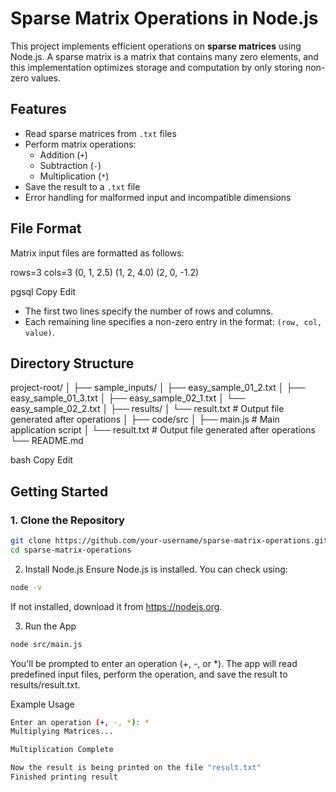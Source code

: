 # Sparse Matrix Operations in Node.js

This project implements efficient operations on **sparse matrices** using Node.js. A sparse matrix is a matrix that contains many zero elements, and this implementation optimizes storage and computation by only storing non-zero values.

## Features

- Read sparse matrices from `.txt` files
- Perform matrix operations:
  - Addition (`+`)
  - Subtraction (`-`)
  - Multiplication (`*`)
- Save the result to a `.txt` file
- Error handling for malformed input and incompatible dimensions

## File Format

Matrix input files are formatted as follows:

rows=3
cols=3
(0, 1, 2.5)
(1, 2, 4.0)
(2, 0, -1.2)

pgsql
Copy
Edit

- The first two lines specify the number of rows and columns.
- Each remaining line specifies a non-zero entry in the format: `(row, col, value)`.

## Directory Structure

project-root/
│
├── sample_inputs/
│ ├── easy_sample_01_2.txt
│ ├── easy_sample_01_3.txt
│ ├── easy_sample_02_1.txt
│ └── easy_sample_02_2.txt
│
├── results/
│ └── result.txt # Output file generated after operations
│
├── code/src
│       ├── main.js # Main application script
│       └── result.txt # Output file generated after operations
└── README.md

bash
Copy
Edit

## Getting Started

### 1. Clone the Repository

```bash
git clone https://github.com/your-username/sparse-matrix-operations.git
cd sparse-matrix-operations
```
2. Install Node.js
Ensure Node.js is installed. You can check using:

```bash
node -v
```
If not installed, download it from https://nodejs.org.

3. Run the App
```bash
node src/main.js
```
You'll be prompted to enter an operation (+, -, or *). The app will read predefined input files, perform the operation, and save the result to results/result.txt.

Example Usage
```bash
Enter an operation (+, -, *): *
Multiplying Matrices...

Multiplication Complete

Now the result is being printed on the file "result.txt"
Finished printing result
```
